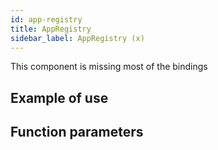 ```yaml
---
id: app-registry
title: AppRegistry
sidebar_label: AppRegistry (x)
---
```


This component is missing most of the bindings

## Example of use

## Function parameters
